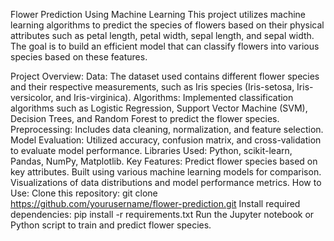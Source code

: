 Flower Prediction Using Machine Learning
This project utilizes machine learning algorithms to predict the species of flowers based on their physical attributes such as petal length, petal width, sepal length, and sepal width. The goal is to build an efficient model that can classify flowers into various species based on these features.

Project Overview:
Data: The dataset used contains different flower species and their respective measurements, such as Iris species (Iris-setosa, Iris-versicolor, and Iris-virginica).
Algorithms: Implemented classification algorithms such as Logistic Regression, Support Vector Machine (SVM), Decision Trees, and Random Forest to predict the flower species.
Preprocessing: Includes data cleaning, normalization, and feature selection.
Model Evaluation: Utilized accuracy, confusion matrix, and cross-validation to evaluate model performance.
Libraries Used: Python, scikit-learn, Pandas, NumPy, Matplotlib.
Key Features:
Predict flower species based on key attributes.
Built using various machine learning models for comparison.
Visualizations of data distributions and model performance metrics.
How to Use:
Clone this repository:
git clone https://github.com/yourusername/flower-prediction.git
Install required dependencies:
pip install -r requirements.txt
Run the Jupyter notebook or Python script to train and predict flower species.
